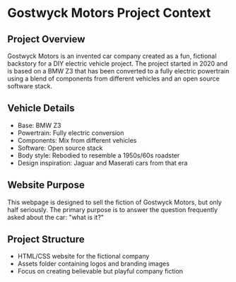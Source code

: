 # Gostwyck Motors Project Context

## Project Overview
Gostwyck Motors is an invented car company created as a fun, fictional backstory for a DIY electric vehicle project. The project started in 2020 and is based on a BMW Z3 that has been converted to a fully electric powertrain using a blend of components from different vehicles and an open source software stack.

## Vehicle Details
- Base: BMW Z3
- Powertrain: Fully electric conversion
- Components: Mix from different vehicles
- Software: Open source stack
- Body style: Rebodied to resemble a 1950s/60s roadster
- Design inspiration: Jaguar and Maserati cars from that era

## Website Purpose
This webpage is designed to sell the fiction of Gostwyck Motors, but only half seriously. The primary purpose is to answer the question frequently asked about the car: "what is it?"

## Project Structure
- HTML/CSS website for the fictional company
- Assets folder containing logos and branding images
- Focus on creating believable but playful company fiction